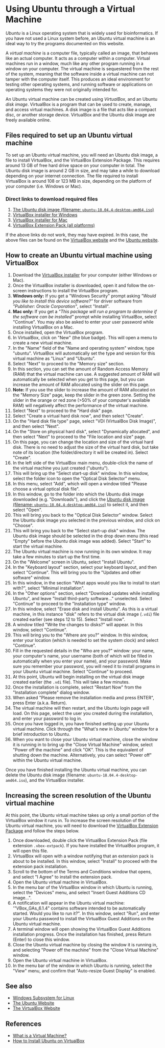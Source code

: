 # Using Ubuntu through a Virtual Machine

*Ubuntu* is a Linux operating system that is widely used for bioinformatics.
If you have not used a Linux system before, an Ubuntu virtual machine is an ideal way to try the programs documented on this website.

A *virtual machine* is a computer file, typically called an image, that behaves like an actual computer.
It acts as a computer within a computer.
Virtual machines run in a window, much like any other program running in a window on your computer.
The virtual machine is sequestered from the rest of the system, meaning that the software inside a virtual machine can not tamper with the computer itself.
This produces an ideal environment for testing other operating systems, and running software or applications on operating systems they were not originally intended for.

An Ubuntu virtual machine can be created using *VirtualBox*, and an Ubuntu *disk image*.
VirtualBox is a program that can be used to create, manage, and access virtual machines.
A disk image is a file that acts like a compact disc, or another storage device.
VirtualBox and the Ubuntu disk image are freely available online.

## Files required to set up an Ubuntu virtual machine

To set up an Ubuntu virtual machine, you will need an Ubuntu disk image, a file to install VirtualBox, and the VirtualBox Extension Package.
This requires around 13 GB of free hard drive space on your computer in total.
The Ubuntu disk image is around 2 GB in size, and may take a while to download depending on your internet connection.
The file required to install VirtualBox is around 108 or 123 MB in size, depending on the platform of your computer (i.e. Windows or Mac).

### Direct links to download required files

1. [The Ubuntu disk image (filename: `ubuntu-18.04.4-desktop-amd64.iso`)](http://releases.ubuntu.com/18.04.4/ubuntu-18.04.4-desktop-amd64.iso)
2. [VirtualBox installer for Windows](https://download.virtualbox.org/virtualbox/6.1.4/VirtualBox-6.1.4-136177-Win.exe)
3. [VirtualBox installer for Mac](https://download.virtualbox.org/virtualbox/6.1.4/VirtualBox-6.1.4-136177-OSX.dmg)
4. [VirtualBox Extension Pack (all platforms)](https://download.virtualbox.org/virtualbox/6.1.4/Oracle_VM_VirtualBox_Extension_Pack-6.1.4.vbox-extpack)

If the above links do not work, they may have expired.
In this case, the above files can be found on the [VirtualBox website](https://www.virtualbox.org/wiki/Downloads) and the [Ubuntu website](https://ubuntu.com/download/desktop).

## How to create an Ubuntu virtual machine using VirtualBox

1. Download the [VirtualBox installer](#direct-links-to-download-required-files) for your computer (either Windows or Mac).
2. Once the VirtualBox installer is downloaded, open it and follow the on-screen instructions to install the VirtualBox program.
3. **Windows only:** If you get a "Windows Security" prompt asking *"Would you like to install this device software?"* for driver software from *"Publisher: Oracle Corporation"*, select "Install".
4. **Mac only:** If you get a *"This package will run a program to determine if the software can be installed"* prompt while installing VirtualBox, select "Continue". You may also be asked to enter your user password while installing VirtualBox on a Mac.
5. Once installed, open the VirtualBox program.
6. In VirtualBox, click on "New" (the blue badge). This will open a menu to create a new virtual machine.
7. In the "Name" field of the "Name and operating system" window, type "ubuntu". VirtualBox will automatically set the type and version for this virtual machine as "Linux" and "Ubuntu".
8. Select "Next" to proceed to the "Memory size" section.
9. In this section, you can set the amount of Random Access Memory (RAM) that the virtual machine can use. A suggested amount of RAM will automatically be selected when you get to this page, but you can increase the amount of RAM allocated using the slider on this page.
10. **Note:** If you use the slider to increase the amount of RAM allocated on the "Memory Size" page, keep the slider in the green zone. Setting the slider in the orange or red zone (>50% of your computer's available RAM) will negatively affect the performance of the virtual machine.
11. Select "Next" to proceed to the "Hard disk" page.
12. Select "Create a virtual hard disk now", and then select "Create".
13. On the "Hard disk file type" page, select "VDI (VirtualBox Disk Image)", and then select "Next".
14. On the "Store on physical hard disk", select "Dynamically allocated", and then select "Next" to proceed to the "File location and size" page.
15. On this page, you can change the location and size of the virtual hard disk. There is no need to adjust the size of the virtual hard disk, but take note of its location (the folder/directory it will be created in). Select "Create".
16. In the left side of the VirtualBox main menu, double-click the name of the virtual machine you just created ("ubuntu").
17. This will bring up the "Select start-up disk" window. In this window, select the folder icon to open the "Optical Disk Selector" menu.
18. In this menu, select "Add", which will open a window titled "Please choose a virtual optical disk file".
19. In this window, go to the folder into which the Ubuntu disk image downloaded (e.g. "Downloads"), and click the [Ubuntu disk image (filename: `ubuntu-18.04.4-desktop-amd64.iso`)](#direct-links-to-download-required-files) to select it, and then select "Open".
20. This will bring you back to the "Optical Disk Selector" window. Select the Ubuntu disk image you selected in the previous window, and click on "Choose".
21. This will bring you back to the "Select start-up disk" window. The Ubuntu disk image should be selected in the drop down menu (this read "Empty" before the Ubuntu disk image was added). Select "Start" to start the virtual machine.
22. The Ubuntu virtual machine is now running in its own window. It may take a few minutes to start up the first time.
23. On the "Welcome" screen in Ubuntu, select "Install Ubuntu".
24. In the "Keyboard layout" section, select your keyboard layout, and then select "Continue". This will bring you to the "Updates and other software" window.
25. In this window, in the section "What apps would you like to install to start with?", select "Minimal installation".
26. In the "Other options" section, select "Download updates while installing Ubuntu", and leave "Install third-party software..." unselected. Select "Continue" to proceed to the "Installation type" window.
27. In this window, select "Erase disk and install Ubuntu". As this is a virtual machine, in this instance "disk" refers to the virtual disk image (`.vdi`) file created earlier (see steps 12 to 15). Select "Install now".
28. A window titled "Write the changes to disks?" will appear. In this window, select "Continue".
29. This will bring you to the "Where are you?" window. In this window, enter your location (which is needed to set the system clock) and select "Continue".
30. Fill in the requested details in the "Who are you?" window: your name, your computer's name, your username (both of which will be filled in automatically when you enter your name), and your password. Make sure you remember your password, you will need it to install programs in your Ubuntu virtual machine. Select "Continue" to proceed.
31. At this point, Ubuntu will begin installing on the virtual disk image created earlier (the `.vdi` file). This will take a few minutes.
32. Once the installation is complete, select "Restart Now" from the "Installation complete" dialog window.
33. When asked "Please remove the installation media and press ENTER", press Enter (a.k.a. Return).
34. The virtual machine will then restart, and the Ubuntu login page will load. On this page, select the user you created during the installation, and enter your password to log in.
35. Once you have logged in, you have finished setting up your Ubuntu virtual machine. Click through the "What's new in Ubuntu" window for a brief introduction to Ubuntu.
36. When you want to close your Ubuntu virtual machine, close the window it is running in to bring up the "Close Virtual Machine" window, select "Power off the machine" and click "OK". This is the equivalent of shutting down the machine. Alternatively, you can select "Power off" within the Ubuntu virtual machine.

Once you have finished installing the Ubuntu virtual machine, you can delete the Ubuntu disk image (filename: `ubuntu-18.04.4-desktop-amd64.iso`), and the VirtualBox installer.

## Increasing the screen resolution of the Ubuntu virtual machine

At this point, the Ubuntu virtual machine takes up only a small portion of the VirtualBox window it runs in.
To increase the screen resolution of the Ubuntu virtual machine, you will need to download the [VirtualBox Extension Package](#direct-links-to-download-required-files) and follow the steps below.

1. Once downloaded, double click the VirtualBox Extension Pack (file extension `.vbox-extpack`). If you have installed the VirtualBox program, it will open this file.
2. VirtualBox will open with a window notifying that an extension pack is about to be installed. In this window, select "Install" to proceed with the extension pack installation.
3. Scroll to the bottom of the Terms and Conditions window that opens, and select "I Agree" to install the extension pack.
4. Open the Ubuntu virtual machine in VirtualBox.
5. In the menu bar of the VirtualBox window in which Ubuntu is running, select the "Devices" menu, and select "Insert Guest Additions CD image...".
6. A notification will appear in the Ubuntu virtual machine: '"VBox_GAs_6.1.4" contains software intended to be automatically started. Would you like to run it?". In this window, select "Run", and enter your Ubuntu password to install the VirtualBox Guest Additions on the Ubuntu virtual machine.
7. A terminal window will open showing the VirtualBox Guest Additions installation progress. Once the installation has finished, press Return (Enter) to close this window.
8. Close the Ubuntu virtual machine by closing the window it is running in, and selecting "Power off the machine" from the "Close Virtual Machine" window.
9. Open the Ubuntu virtual machine in VirtualBox.
10. In the menu bar of the window in which Ubuntu is running, select the "View" menu, and confirm that "Auto-resize Guest Display" is enabled.

## See also

- [Windows Subsystem for Linux](wsl.md)
- [The Ubuntu Website](https://ubuntu.com/)
- [The VirtualBox Website](https://www.virtualbox.org/)

## References

- [What is a Virtual Machine?](https://azure.microsoft.com/en-us/overview/what-is-a-virtual-machine/)
- [How to Install Ubuntu on VirtualBox](https://www.wikihow.com/Install-Ubuntu-on-VirtualBox)
